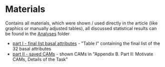  # Materials

Contains all materials, which were shown / used directly in the article (like graphics or manually adjusted tables), all discussed statistical results can be found in the [Analyses](https://github.com/FennStatistics/Article_BasalAttributes/tree/main/Analyses) folder

- [part I - final list basal attributes](https://github.com/FennStatistics/Article_BasalAttributes/blob/main/Materials/final%20list%20basal%20attributes%20from%20part%20I.xlsx) - "Table I" containing the final list of the 32 basal attributes
- [part II - saved CAMs](https://github.com/FennStatistics/Article_BasalAttributes/tree/main/Materials/savedCAMs_article) - shown CAMs in "Appendix B. Part II: Motivate CAMs, Details of the Task"

